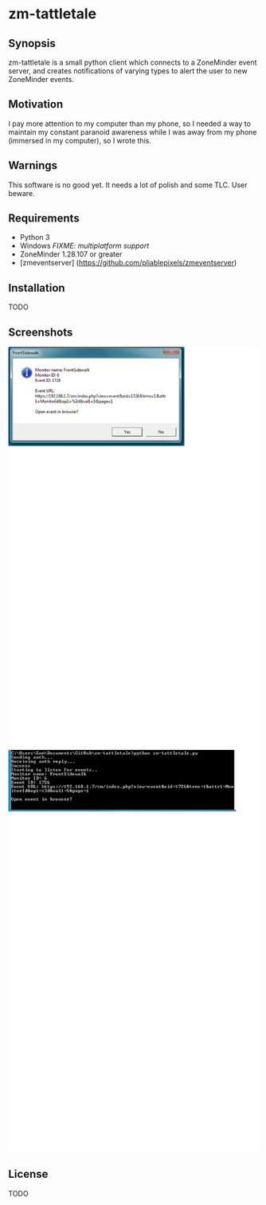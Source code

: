 # zm-tattletale

## Synopsis
zm-tattletale is a small python client which connects to a ZoneMinder event server, and creates notifications of varying types to alert the user to new ZoneMinder events.


## Motivation
I pay more attention to my computer than my phone, so I needed a way to maintain my constant paranoid awareness while I was away from my phone (immersed in my computer), so I wrote this.

## Warnings
This software is no good yet. It needs a lot of polish and some TLC. User beware.

## Requirements
* Python 3
* Windows *FIXME: multiplatform support*
* ZoneMinder 1.28.107 or greater
* [zmeventserver] (https://github.com/pliablepixels/zmeventserver) 

## Installation
TODO

## Screenshots
![SS1](https://raw.githubusercontent.com/segordon/zm-tattletale/master/screenshot1.png)
![SS2](https://raw.githubusercontent.com/segordon/zm-tattletale/master/screenshot2.png)

## License
TODO